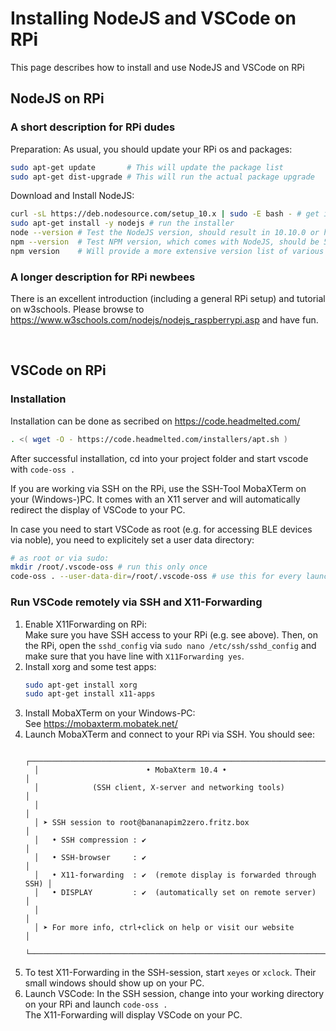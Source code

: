 ﻿# Installing NodeJS and VSCode on RPi

This page describes how to install and use NodeJS and VSCode on RPi

## NodeJS on RPi

### A short description for RPi dudes

Preparation: As usual, you should update your RPi os and packages:

```bash
sudo apt-get update       # This will update the package list
sudo apt-get dist-upgrade # This will run the actual package upgrade
```

Download and Install NodeJS:

```bash
curl -sL https://deb.nodesource.com/setup_10.x | sudo -E bash - # get installer files for Node 10
sudo apt-get install -y nodejs # run the installer
node --version # Test the NodeJS version, should result in 10.10.0 or higher
npm --version  # Test NPM version, which comes with NodeJS, should be 5.6.0 or higher
npm version    # Will provide a more extensive version list of various tools
```

### A longer description for RPi newbees

There is an excellent introduction (including a general RPi setup) and tutorial on w3schools. Please browse to https://www.w3schools.com/nodejs/nodejs_raspberrypi.asp and have fun.

&nbsp;


## VSCode on RPi

### Installation

Installation can be done as secribed on https://code.headmelted.com/

```bash
. <( wget -O - https://code.headmelted.com/installers/apt.sh )
```

After successful installation, cd into your project folder and start vscode with `code-oss .`

If you are working via SSH on the RPi, use the SSH-Tool MobaXTerm on your (Windows-)PC. It comes with an X11 server and will automatically redirect the display of VSCode to your PC.

In case you need to start VSCode as root (e.g. for accessing BLE devices via noble), you need to explicitely set a user data directory:

```bash
# as root or via sudo:
mkdir /root/.vscode-oss # run this only once
code-oss . --user-data-dir=/root/.vscode-oss # use this for every launch of vscode as root
```

### Run VSCode remotely via SSH and X11-Forwarding

1. Enable X11Forwarding on RPi:<br>
   Make sure you have SSH access to your RPi (e.g. see above). Then, on the RPi, open the `sshd_config` via `sudo nano /etc/ssh/sshd_config` and make sure that you have line with `X11Forwarding yes`.
1. Install xorg and some test apps:
   ```bash
   sudo apt-get install xorg
   sudo apt-get install x11-apps
   ```
1. Install MobaXTerm on your Windows-PC:<br>
   See https://mobaxterm.mobatek.net/
1. Launch MobaXTerm and connect to your RPi via SSH. You should see:
   ```text
     ┌────────────────────────────────────────────────────────────────────┐
     │                        • MobaXterm 10.4 •                          │
     │            (SSH client, X-server and networking tools)             │
     │                                                                    │
     │ ➤ SSH session to root@bananapim2zero.fritz.box                     │
     │   • SSH compression : ✔                                            │
     │   • SSH-browser     : ✔                                            │
     │   • X11-forwarding  : ✔  (remote display is forwarded through SSH) │
     │   • DISPLAY         : ✔  (automatically set on remote server)      │
     │                                                                    │
     │ ➤ For more info, ctrl+click on help or visit our website           │
     └────────────────────────────────────────────────────────────────────┘
   ```
1. To test X11-Forwarding in the SSH-session, start `xeyes` or `xclock`. Their small windows should show up on your PC.
1. Launch VSCode: In the SSH session, change into your working directory on your RPi and launch `code-oss .` <br>
   The X11-Forwarding will display VSCode on your PC.

